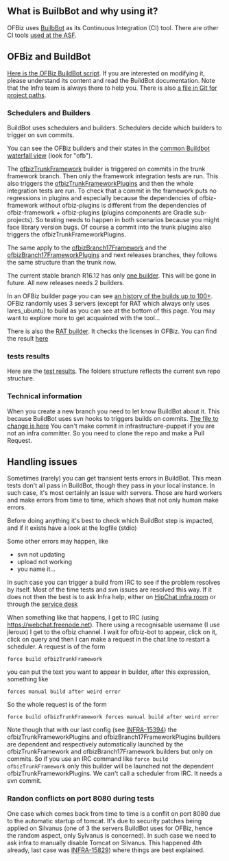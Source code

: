 <!--
Licensed to the Apache Software Foundation (ASF) under one
or more contributor license agreements.  See the NOTICE file
distributed with this work for additional information
regarding copyright ownership.  The ASF licenses this file
to you under the Apache License, Version 2.0 (the
"License"); you may not use this file except in compliance
with the License.  You may obtain a copy of the License at

http://www.apache.org/licenses/LICENSE-2.0

Unless required by applicable law or agreed to in writing,
software distributed under the License is distributed on an
"AS IS" BASIS, WITHOUT WARRANTIES OR CONDITIONS OF ANY
KIND, either express or implied.  See the License for the
specific language governing permissions and limitations
under the License.
-->
## What is BuilbBot and why using it?
OFBiz uses [BuilbBot](https://en.wikipedia.org/wiki/Buildbot) as its Continuous Integration (CI) tool. There are other CI tools [used at the ASF](https://ci.apache.org/).

## OFBiz and BuildBot

[Here is the OFBiz BuildBot script](https://svn.apache.org/repos/infra/infrastructure/buildbot/aegis/buildmaster/master1/projects/ofbiz.conf). If you are interested on modifying it, please understand its content and read the BuildBot documentation. Note that the Infra team is always there to help you.
There is also [a file in Git for project paths](C:\projectsASF\infrastructure-puppet\modules\subversion_server\files\hooks\buildbot_project_paths "buildbot_project_paths").


### Schedulers and Builders
BuildBot uses schedulers and builders. Schedulers decide which builders to trigger on svn commits.

You can see the OFBiz builders and their states in the [common Buildbot waterfall view](https://ci.apache.org/waterfall) (look for "ofb").

The [ofbizTrunkFramework](https://ci.apache.org/builders/ofbizTrunkFramework)  builder is triggered on commits in the trunk framework branch. Then only the framework integration tests are run. This also triggers the [ofbizTrunkFrameworkPlugins](https://ci.apache.org/builders/ofbizTrunkFrameworkPlugins) and then the whole integration tests are run. To check that a commit in the framework puts no regressions in plugins and especially because the dependencies of ofbiz-framework without ofbiz-plugins is different from the dependencies of ofbiz-framework + ofbiz-plugins (plugins components are Gradle sub-projects). So testing needs to happen in both scenarios because you might face library version bugs.
Of course a commit into the trunk plugins also triggers the ofbizTrunkFrameworkPlugins.

The same apply to the [ofbizBranch17Framework](https://ci.apache.org/builders/ofbizBranch17Framework) and the [ofbizBranch17FrameworkPlugins](https://ci.apache.org/builders/ofbizBranch17FrameworkPlugins) and next releases branches, they follows the same structure than the trunk now.

The current stable branch R16.12 has only [one builder](https://ci.apache.org/builders/ofbizBranch16). This will be gone in future. All new releases needs 2 builders.

In an OFBiz builder page you can see [an history of the builds up to 100+](https://ci.apache.org/builders/ofbizTrunkFramework). OFBiz randomly uses 3 servers (except for RAT which always only uses lares_ubuntu) to build as you can see at the bottom of this page. You may want to explore more to get acquainted with the tool...

There is also the [RAT builder](https://ci.apache.org/builders/ofbizTrunkFrameworkRat). It checks the licenses in OFBiz. You can find the result [here](https://ci.apache.org/projects/ofbiz/rat-output.html)


### tests results
Here are the [test results](https://ci.apache.org/projects/ofbiz/logs/). The folders structure reflects the current svn repo structure.

### Technical information
When you create a new branch you need to let know BuildBot about it. This because BuildBot uses svn hooks to triggers builds on commits. [The file to change is here](https://github.com/apache/infrastructure-puppet/blob/deployment/modules/subversion_server/files/hooks/buildbot_project_paths)
You can't make commit in infrastructure-puppet if you are not an infra committer. So you need to clone the repo and make a Pull Request.


## Handling issues
Sometimes (rarely) you can get transient tests errors in BuildBot. This mean tests don't all pass in BuildBot, though they pass in your local instance. In such case, it's most certainly an issue with servers. Those are hard workers and make errors from time to time, which shows that not only human make errors.

Before doing anything it's best to check which BuildBot step is impacted, and if it exists have a look at the logfile (stdio) 

Some other errors may happen, like
* svn not updating
* upload not working
* you name it...

In such case you can trigger a build from IRC to see if the problem resolves by itself. Most of the time tests and svn issues are resolved this way. If it does not then the best is to ask Infra help, either on [HipChat infra room](https://apache.hipchat.com/chat/room/669587) or through the [service desk](https://issues.apache.org/jira/servicedesk/customer/portal/1/create/3)

When something like that happens, I get to IRC (using https://webchat.freenode.net). There using a recognisable username (I use jleroux) I get to the ofbiz channel. I wait for ofbiz-bot to appear, click on it, click on query and then I can make a request in the chat line to restart a scheduler.
A request is of the form 

    force build ofbizTrunkFramework
    
you can put the text you want to appear in builder, after this expression, something like
    
    forces manual build after weird error
   
So the whole request is of the form

    force build ofbizTrunkFramework forces manual build after weird error

Note though that with our last config (see [INFRA-15394](https://issues.apache.org/jira/browse/INFRA-15394)) the ofbizTrunkFrameworkPlugins and ofbizBranch17FrameworkPlugins builders are dependent and respectively automatically launched by the ofbizTrunkFramework and ofbizBranch17Framework builders but only on commits. So if you use an IRC command like `force build ofbizTrunkFramework` only this builder will be launched not the dependent ofbizTrunkFrameworkPlugins. We can't call a scheduler from IRC. It needs a svn commit.

### Randon conflicts on port 8080 during tests
One case which comes back from time to time is a conflit on port 8080 due to the automatic startup of tomcat. It's  due to security patches being applied on Silvanus (one of 3 the servers BuildBot uses for OFBiz, hence the random aspect, only Sylvanus is concerned). In such case we need to ask infra to manually disable Tomcat on Silvanus. This happened 4th already, last case was  [INFRA-15829](https://issues.apache.org/jira/browse/INFRA-15829)) where things are best explained.